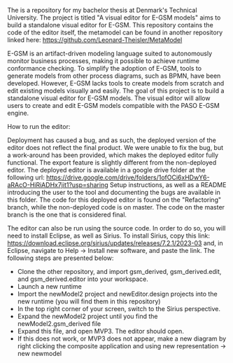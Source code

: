 The is a repository for my bachelor thesis at Denmark's Technical University.
The project is titled "A visual editor for E-GSM models" aims to build a standalone visual editor for E-GSM.
This repository contains the code of the editor itself, the metamodel can be found in another repository linked here: 
https://github.com/Leonard-Theisler/MetaModel

E-GSM is an artifact-driven modeling language suited to autonomously monitor business processes, making it possible to achieve runtime conformance checking. To simplify the adoption of E-GSM, tools to generate models from other process diagrams, such as BPMN, have been developed. However, E-GSM lacks tools to create models from scratch and edit existing models visually and easily. The goal of this project is to build a standalone visual editor for E-GSM models. The visual editor will allow users to create and edit E-GSM models compatible with the PASO E-GSM engine.

How to run the editor:

Deployment has caused a bug, and as such, the deployed version of the editor does not reflect the final product. We were unable to fix the bug, but a work-around has been provided, which makes the deployed editor fully functional. The export feature is slightly different from the non-deployed editor. The deployed editor is available in a google drive folder at the following url: https://drive.google.com/drive/folders/1ofOCi6xHDwY6-aRAcO-HiRiADHx7jit1?usp=sharing
Setup instructions, as well as a README introducing the user to the tool and documenting the bugs are available in this folder. The code for this deployed editor is found on the "Refactoring" branch, while the non-deployed code is on master. The code on the master branch is the one that is considered final.

The editor can also be run using the source code. In order to do so, you will need to install Eclipse, as well as Sirius.
To install Sirius, copy this link: https://download.eclipse.org/sirius/updates/releases/7.2.1/2023-03
and, in Eclipse, navigate to Help -> Install new software, and paste the link. The following steps are presented below:

- Clone the other repository, and import gsm_derived, gsm_derived.edit, and gsm_derived.editor into your workspace.
- Launch a new runtime
- Import the newModel2 project and newEditor.design projects into the new runtime (you will find them in this repository)
- In the top right corner of your screen, switch to the Sirius perspective.
- Expand the newModel2 project until you find the newModel2.gsm_derived file
- Expand this file, and open MVP3. The editor should open.
- If this does not work, or MVP3 does not appear, make a new diagram by right clicking the composite application and using new representation -> new newmodel
